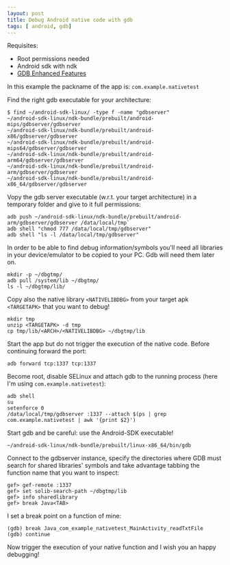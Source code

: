 ```yaml
---
layout: post
title: Debug Android native code with gdb
tags: [ android, gdb]
---
```


Requisites:
* Root permissions needed
* Android sdk with ndk
* [GDB Enhanced Features](https://github.com/hugsy/gef)

In this example the packname of the app is: `com.example.nativetest`

Find the right gdb executable for your architecture:
```
$ find ~/android-sdk-linux/ -type f -name "gdbserver"
~/android-sdk-linux/ndk-bundle/prebuilt/android-mips/gdbserver/gdbserver
~/android-sdk-linux/ndk-bundle/prebuilt/android-x86/gdbserver/gdbserver
~/android-sdk-linux/ndk-bundle/prebuilt/android-mips64/gdbserver/gdbserver
~/android-sdk-linux/ndk-bundle/prebuilt/android-arm64/gdbserver/gdbserver
~/android-sdk-linux/ndk-bundle/prebuilt/android-arm/gdbserver/gdbserver
~/android-sdk-linux/ndk-bundle/prebuilt/android-x86_64/gdbserver/gdbserver
```

Vopy the gdb server executable (w.r.t. your target architecture) in a temporary folder and give to it full permissions:


```
adb push ~/android-sdk-linux/ndk-bundle/prebuilt/android-arm/gdbserver/gdbserver /data/local/tmp`
adb shell "chmod 777 /data/local/tmp/gdbserver"
adb shell "ls -l /data/local/tmp/gdbserver"
```

In order to be able to find debug information/symbols you'll need all libraries in  your device/emulator to be copied to your PC. Gdb will need them later on.
```
mkdir -p ~/dbgtmp/
adb pull /system/lib ~/dbgtmp/
ls -l ~/dbgtmp/lib/
```

Copy also the native library `<NATIVELIBDBG>` from your target apk `<TARGETAPK>` that you want to debug!
```
mkdir tmp
unzip <TARGETAPK> -d tmp
cp tmp/lib/<ARCH>/<NATIVELIBDBG> ~/dbgtmp/lib
```

Start the app but do not trigger the execution of the native code.
Before continuing forward the port:
```
adb forward tcp:1337 tcp:1337
```

Become root, disable SELinux and attach gdb to the running process (here I'm using `com.example.nativetest`):

```
adb shell
su
setenforce 0
/data/local/tmp/gdbserver :1337 --attach $(ps | grep com.example.nativetest | awk '{print $2}')
```

Start gdb and be careful: use the Android-SDK executable!

```
~/android-sdk-linux/ndk-bundle/prebuilt/linux-x86_64/bin/gdb
```

Connect to the gdbserver instance, specify the directories where GDB must search for shared libraries' symbols and take advantage tabbing the function name that you want to inspect:

```
gef> gef-remote :1337
gef> set solib-search-path ~/dbgtmp/lib
gef> info sharedlibrary
gef> break Java<TAB>
```

I set a break point on a function of mine:

```
(gdb) break Java_com_example_nativetest_MainActivity_readTxtFile
(gdb) continue
```

Now trigger the execution of your native function and I wish you an happy debugging!
